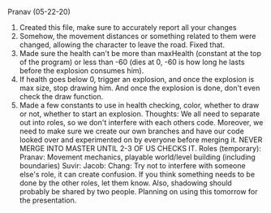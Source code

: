 Pranav (05-22-20)
1. Created this file, make sure to accurately report all your changes
2. Somehow, the movement distances or something related to them were changed, allowing the character to leave the road. Fixed that.
3. Made sure the health can't be more than maxHealth (constant at the top of the program) or less than -60 (dies at 0, -60 is how long he lasts before the explosion consumes him).
4. If health goes below 0, trigger an explosion, and once the explosion is max size, stop drawing him. And once the explosion is done, don't even check the draw function.
5. Made a few constants to use in health checking, color, whether to draw or not, whether to start an explosion.
Thoughts:
We all need to separate out into roles, so we don't interfere with each others code. Moreover, we need to make sure we create our own branches and have our code looked over and experimented on by everyone before merging it. NEVER MERGE INTO MASTER UNTIL 2-3 OF US CHECKS IT.
Roles (temporary):
Pranav: Movement mechanics, playable world/level building (including boundaries)
Suvir: 
Jacob: 
Chang:
Try not to interfere with someone else's role, it can create confusion. If you think something needs to be done by the other roles, let them know. Also, shadowing should probably be shared by two people.
Planning on using this tomorrow for the presentation. 
